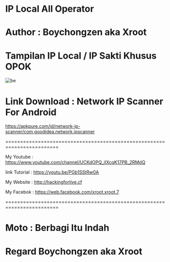# IP Local All Operator 

# Author : Boychongzen aka Xroot

# Tampilan IP Local / IP Sakti Khusus OPOK
![be](https://raw.githubusercontent.com/boychongzen18/IPLocal/master/ipscan.jpg)

# Link Download : Network IP Scanner For Android 
https://apkpure.com/id/network-ip-scanner/com.goodidea.network.ipscanner

========================================================================

My Youtube : https://www.youtube.com/channel/UCKdOPQ_iIXcqK17PB_2RMdQ

link Tutorial : https://youtu.be/PGb1SStRw0A

My Website : http://hackingforlive.cf

My Facebok : https://web.facebook.com/xroot.xroot.7

========================================================================

# Moto : Berbagi Itu Indah


# Regard Boychongzen aka Xroot
